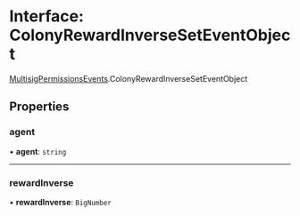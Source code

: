 # Interface: ColonyRewardInverseSetEventObject

[MultisigPermissionsEvents](../modules/MultisigPermissionsEvents.md).ColonyRewardInverseSetEventObject

## Properties

### agent

• **agent**: `string`

___

### rewardInverse

• **rewardInverse**: `BigNumber`
